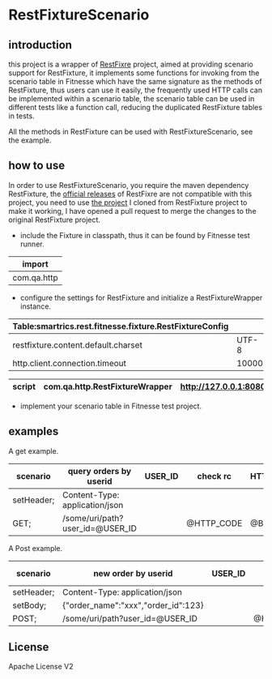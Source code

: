 # RestFixtureScenario
## introduction
this project is a wrapper of [RestFixre](https://github.com/smartrics/RestFixture) project, aimed at providing scenario support for RestFixture, it implements some functions for invoking from the scenario table in Fitnesse which have the same signature as the methods of RestFixture, thus users can use it easily, the frequently used HTTP calls can be implemented within a scenario table, the scenario table can be used in different tests like a function call, reducing the duplicated RestFixture tables in tests.

All the methods in RestFixture can be used with RestFixtureScenario, see the example.

## how to use
  In order to use RestFixtureScenario, you require the maven dependency RestFixture, the [official releases](https://github.com/smartrics/RestFixture) of RestFixre are not compatible with this project, you need to use [the project](https://github.com/jinlxz/RestFixture) I cloned from RestFixture project to make it working, I have opened a pull request to merge the changes to the original RestFixture project.
  
  * include the Fixture in classpath, thus it can be found by Fitnesse test runner.

  |import|
  |---|
  |com.qa.http|

  * configure the settings for RestFixture and initialize a RestFixtureWrapper instance.

  | Table:smartrics.rest.fitnesse.fixture.RestFixtureConfig | |
  |---|---|
  | restfixture.content.default.charset | UTF-8 |
  | http.client.connection.timeout | 10000 |

  |script|com.qa.http.RestFixtureWrapper| http://127.0.0.1:8080 |
  |---|---|---|

  * implement your scenario table in Fitnesse test project.

## examples
  A get example.

  |scenario| query orders by userid | USER_ID | check rc | HTTP_CODE | check body | BODY |
  |---|---|---|---|---|---|---|
  |setHeader;|Content-Type: application/json|
  |GET;| /some/uri/path?user_id=@USER_ID | | @HTTP_CODE | @BODY | 
  
  A Post example.

  |scenario| new order by userid | USER_ID | check rc | HTTP_CODE | check body | BODY |
  |---|---|---|---|---|---|---|
  |setHeader;|Content-Type: application/json|
  |setBody;|{"order_name":"xxx","order_id":123}|
  |POST;| /some/uri/path?user_id=@USER_ID | | @HTTP_CODE | no-body| 
 
## License
Apache License V2
   
